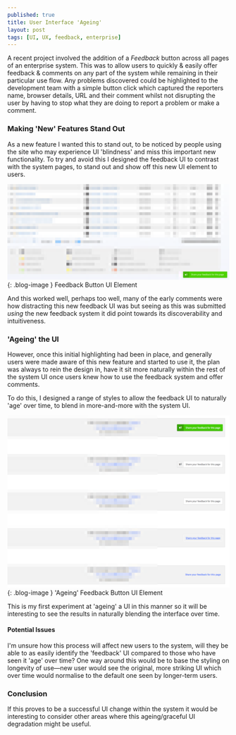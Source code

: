 ```yaml
---
published: true
title: User Interface 'Ageing'
layout: post
tags: [UI, UX, feedback, enterprise]
---
```

A recent project involved the addition of a _Feedback_ button across all pages of an enterprise system. This was to allow users to quickly & easily offer feedback & comments on any part of the system while remaining in their particular use flow. Any problems discovered could be highlighted to the development team with a simple button click which captured the reporters name, browser details, URL and their comment whilst not disrupting the user by having to stop what they are doing to report a problem or make a comment.

### Making 'New' Features Stand Out

As a new feature I wanted this to stand out, to be noticed by people using the site who may experience UI 'blindness' and miss this important new functionality. To try and avoid this I designed the feedback UI to contrast with the system pages, to stand out and show off this new UI element to users.

![Feedback Button UI Element](https://raw.githubusercontent.com/whitingx/whitingx.github.io/master/_posts/images/sos-feedback-button.png "Feedback Button UI Element"){: .blog-image }
<span class="blog-image-caption">Feedback Button UI Element</span>

And this worked well, perhaps too well, many of the early comments were how distracting this new feedback UI was but seeing as this was submitted _using_ the new feedback system it did point towards its discoverability and intuitiveness.

### 'Ageing' the UI

However, once this initial highlighting had been in place, and generally users were made aware of this new feature and started to use it, the plan was always to rein the design in, have it sit more naturally within the rest of the system UI once users knew how to use the feedback system and offer comments.

To do this, I designed a range of styles to allow the feedback UI to naturally 'age' over time, to blend in more-and-more with the system UI.

![Ageing Feedback Button UI Element](https://raw.githubusercontent.com/whitingx/whitingx.github.io/master/_posts/images/feedback-button-graceful-degredation-02.png "Ageing Feedback Button UI Element"){: .blog-image }
<span class="blog-image-caption">'Ageing' Feedback Button UI Element</span>

This is my first experiment at 'ageing' a UI in this manner so it will be interesting to see the results in naturally blending the interface over time.

#### Potential Issues

I'm unsure how this process will affect new users to the system, will they be able to as easily identify the 'feedback' UI compared to those who have seen it 'age' over time? One way around this would be to base the styling on longevity of use—new user would see the original, more striking UI which over time would normalise to the default one seen by longer-term users.

### Conclusion

If this proves to be a successful UI change within the system it would be interesting to consider other areas where this ageing/graceful UI degradation might be useful.
